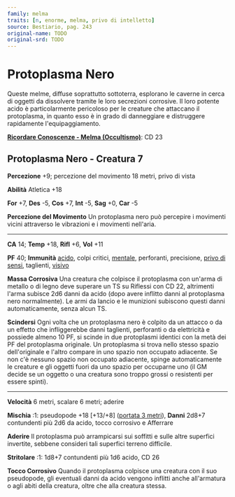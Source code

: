 ```yaml
---
family: melma
traits: [n, enorme, melma, privo di intelletto]
source: Bestiario, pag. 243
original-name: TODO
original-srd: TODO
---
```


# Protoplasma Nero

Queste melme, diffuse soprattutto sottoterra, esplorano le caverne in cerca di
oggetti da dissolvere tramite le loro secrezioni corrosive. Il loro potente
acido è particolarmente pericoloso per le creature che attaccano il protoplasma,
in quanto esso è in grado di danneggiare e distruggere rapidamente
l'equipaggiamento.

**[Ricordare Conoscenze - Melma (Occultismo)](/azioni/ricordare-conoscenze)**:
CD 23

## Protoplasma Nero - Creatura 7

**Percezione** +9; percezione del movimento 18 metri, privo di vista

**Abilità** Atletica +18

**For** +7, **Des** -5, **Cos** +7, **Int** -5, **Sag** +0, **Car** -5

**Percezione del Movimento** Un protoplasma nero può percepire i movimenti
vicini attraverso le vibrazioni e i movimenti nell'aria.

---

**CA** 14; **Temp** +18, **Rifl** +6, **Vol** +11

**PF** 40; **Immunità** [acido](/tratti/acido), colpi critici,
[mentale](/tratti/mentale), perforanti, precisione,
[privo di sensi](/condizioni/privo-di-sensi), taglienti,
[visivo](/tratti/visivo)

**Massa Corrosiva** Una creatura che colpisce il protoplasma con un'arma di
metallo o di legno deve superare un TS su Riflessi con CD 22, altrimenti l'arma
subisce 2d6 danni da acido (dopo avere inflitto danni al protoplasma nero
normalmente). Le armi da lancio e le munizioni subiscono questi danni
automaticamente, senza alcun TS.

**Scindersi** Ogni volta che un protoplasma nero è colpito da un attacco o da un
effetto che infliggerebbe danni taglienti, perforanti o da elettricità e
possiede almeno 10 PF, si scinde in due protoplasmi identici con la metà dei PF
del protoplasma originale. Un protoplasma si trova nello stesso spazio
dell'originale e l'altro compare in uno spazio non occupato adiacente. Se non
c'è nessuno spazio non occupato adiacente, spinge automaticamente le creature e
gli oggetti fuori da uno spazio per occuparne uno (il GM decide se un oggetto o
una creatura sono troppo grossi o resistenti per essere spinti).

---

**Velocità** 6 metri, scalare 6 metri; aderire

**Mischia** :1: pseudopode +18 \[+13/+8] ([portata 3 metri](/tratti/portata)),
**Danni** 2d8+7 contundenti più 2d6 da acido, tocco corrosivo e Afferrare

**Aderire** Il protoplasma può arrampicarsi sui soffitti e sulle altre superfici
invertite, sebbene consideri tali superfici terreno difficile.

**Stritolare** :1: 1d8+7 contundenti più 1d6 acido, CD 26

**Tocco Corrosivo** Quando il protoplasma colpisce una creatura con il suo
pseudopode, gli eventuali danni da acido vengono inflitti anche all'armatura o
agli abiti della creatura, oltre che alla creatura stessa.
